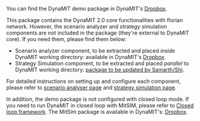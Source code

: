 You can find the DynaMIT demo package in DynaMIT's
[Dropbox](https://www.dropbox.com/sh/z8aqxn09lqch4kt/AABgjX2jT78XUcqZRwGJUXUea?dl=0).

This package contains the DynaMIT 2.0 core functionalities with florian
network. However, the scenario analyzer and strategy simulation
components are not included in the package (they're external to DynaMIT
core). If you need them, please find them below:

  - Scenario analyzer component, to be extracted and placed *inside*
    DynaMIT working directory: available in DynaMIT's
    [Dropbox](https://www.dropbox.com/s/3rxffmero7kbn9l/scenario_analyser.tar.gz?dl=0).
  - Strategy Simulation component, to be extracted and placed *parallel*
    to DynaMIT working directory: [package to be updated by
    Samarth/Shi](package_to_be_updated_by_Samarth/Shi "wikilink").

For detailed instructions on setting up and configure each component,
please refer to [scenario analyser
page](DynaMIT_2.0_Scenario_Analyzer "wikilink") and [strategy simulation
page](DynaMIT_2.0_Strategy_Simulation "wikilink").

In addition, the demo package is not configured with closed loop mode.
If you need to run DynaMIT in closed loop with MitSIM, please refer to
[Closed loop framework](MITSIM#Close_Loop_Framework "wikilink"). The
MitSim package is available in DynaMIT's:
[Dropbox](https://www.dropbox.com/sh/ohgj3h2vhlj2tdw/AAB1Vf70-zGL5tSS-7H2QTlta?dl=0).
